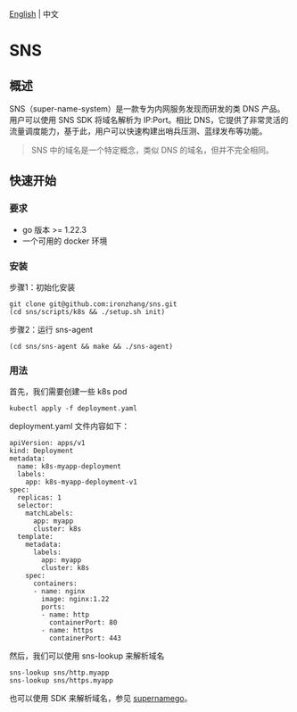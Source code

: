 [English](./README.md) | 中文

# SNS

## 概述

SNS（super-name-system）是一款专为内网服务发现而研发的类 DNS 产品。用户可以使用 SNS SDK 将域名解析为 IP:Port。相比 DNS，它提供了非常灵活的流量调度能力，基于此，用户可以快速构建出哨兵压测、蓝绿发布等功能。

> SNS 中的域名是一个特定概念，类似 DNS 的域名，但并不完全相同。

## 快速开始

### 要求

* go 版本 >= 1.22.3
* 一个可用的 docker 环境

### 安装

步骤1：初始化安装
```
git clone git@github.com:ironzhang/sns.git
(cd sns/scripts/k8s && ./setup.sh init)
```

步骤2：运行 sns-agent
```
(cd sns/sns-agent && make && ./sns-agent)
```

### 用法

首先，我们需要创建一些 k8s pod
```
kubectl apply -f deployment.yaml
```

deployment.yaml 文件内容如下：
```
apiVersion: apps/v1
kind: Deployment
metadata:
  name: k8s-myapp-deployment
  labels:
    app: k8s-myapp-deployment-v1
spec:
  replicas: 1
  selector:
    matchLabels:
      app: myapp
      cluster: k8s
  template:
    metadata:
      labels:
        app: myapp
        cluster: k8s
    spec:
      containers:
      - name: nginx
        image: nginx:1.22
        ports:
        - name: http
          containerPort: 80
        - name: https
          containerPort: 443
```

然后，我们可以使用 sns-lookup 来解析域名
```
sns-lookup sns/http.myapp
sns-lookup sns/https.myapp
```

也可以使用 SDK 来解析域名，参见 [supernamego](https://github.com/ironzhang/supernamego?tab=readme-ov-file#supernamego)。

